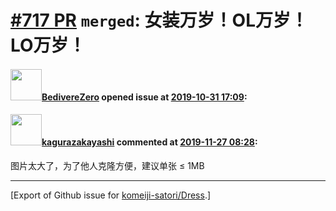 # [\#717 PR](https://github.com/komeiji-satori/Dress/pull/717) `merged`: 女装万岁！OL万岁！LO万岁！

#### <img src="https://avatars.githubusercontent.com/u/23690596?u=4fc82d23845f9171f709e2e53dab5a6277a6f474&v=4" width="50">[BedivereZero](https://github.com/BedivereZero) opened issue at [2019-10-31 17:09](https://github.com/komeiji-satori/Dress/pull/717):



#### <img src="https://avatars.githubusercontent.com/u/2824841?u=b6e28fbc3f5ac12daf4b9a169194996ca20b57fb&v=4" width="50">[kagurazakayashi](https://github.com/kagurazakayashi) commented at [2019-11-27 08:28](https://github.com/komeiji-satori/Dress/pull/717#issuecomment-558983221):

图片太大了，为了他人克隆方便，建议单张 ≤ 1MB


-------------------------------------------------------------------------------



[Export of Github issue for [komeiji-satori/Dress](https://github.com/komeiji-satori/Dress).]
